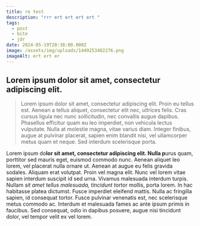 ```yaml
---
title: re test
description: "rrr ert ert ert ert "
tags:
  - post
  - bite
  - jdr
date: 2024-05-19T20:38:00.000Z
image: /assets/img/uploads/1449253482276.png
imageAlt: ert ert er
---
```

## Lorem ipsum dolor sit amet, consectetur adipiscing elit. 

> Lorem ipsum dolor sit amet, consectetur adipiscing elit. Proin eu tellus est. Aenean a tellus aliquet, consectetur elit nec, ultrices felis. Cras cursus ligula nec nunc sollicitudin, nec convallis augue dapibus. Phasellus efficitur quam eu leo imperdiet, non vehicula lectus vulputate. Nulla at molestie magna, vitae varius diam. Integer finibus, augue at pulvinar placerat, sapien enim blandit nisi, vel ullamcorper metus quam et neque. Sed interdum scelerisque porta.

Lorem ipsum do**lor sit amet, consectetur adipiscing elit. Nulla p**urus quam, porttitor sed mauris eget, euismod commodo nunc. Aenean aliquet leo lorem, vel placerat nulla ornare ut. Aenean at augue eu felis gravida sodales. Aliquam erat volutpat. Proin vel magna elit. Nunc vel lorem vitae sapien interdum suscipit id sed urna. Vivamus malesuada interdum turpis. Nullam *sit amet tellus malesuada, tincidunt t*ortor mollis, porta lorem. In hac habitasse platea dictumst. Fusce imperdiet eleifend mattis. Nulla ac fringilla sapien, id consequat tortor. Fusce pulvinar venenatis est, nec scelerisque metus commodo ac. Interdum et malesuada fames ac ante ipsum primis in faucibus. Sed consequat, odio in dapibus posuere, augue nisi tincidunt dolor, vel tempor velit ex vel lorem.

